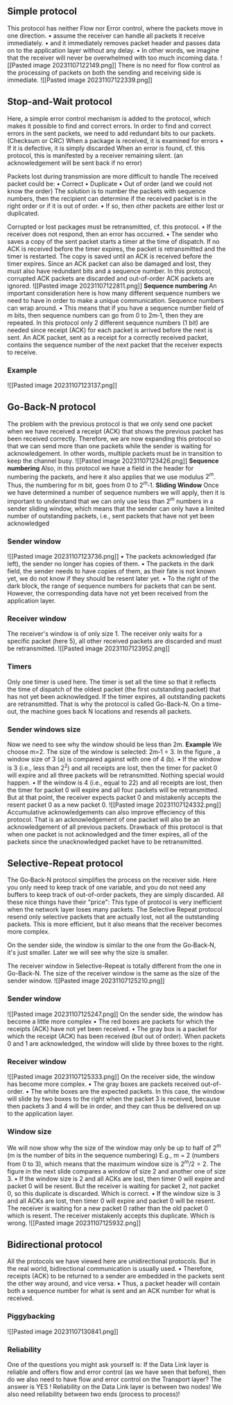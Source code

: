 ## Simple protocol
This protocol has neither Flow nor Error control, where the packets move in one direction.
• assume the receiver can handle all packets it receive immediately.
• and it immediately removes packet header and passes data on to the application layer without any delay.
• In other words, we imagine that the receiver will never be overwhelmed with too
much incoming data.
![[Pasted image 20231107122149.png]]
There is no need for flow control as the processing of packets on both the sending and receiving side is immediate.
![[Pasted image 20231107122339.png]]

## Stop-and-Wait protocol
Here, a simple error control mechanism is added to the protocol, which makes it possible to find and correct errors.
In order to find and correct errors in the sent packets, we need to add redundant bits to our packets. (Checksum or CRC)
When a package is received, it is examined for errors 
	• If it is defective, it is simply discarded
When an error is found, cf. this protocol, this is manifested by a receiver
remaining silent. (an acknowledgement will be sent back if no error)

Packets lost during transmission are more difficult to handle
The received packet could be:
	• Correct
	• Duplicate
	• Out of order (and we could not know the order)
The solution is to number the packets with sequence numbers,
then the recipient can determine if the received packet is in the right order or if
it is out of order.
	• If so, then other packets are either lost or duplicated.

Corrupted or lost packages must be retransmitted, cf. this protocol.
	• If the receiver does not respond, then an error has occurred.
	• The sender who saves a copy of the sent packet starts a timer at the time of dispatch.
If no ACK is received before the timer expires, the packet is retransmitted and the timer is restarted.
The copy is saved until an ACK is received before the timer expires.
Since an ACK packet can also be damaged and lost, they must also have redundant bits and a sequence number.
In this protocol, corrupted ACK packets are discarded and out-of-order ACK packets are ignored.
![[Pasted image 20231107122811.png]]
**Sequence numbering**
An important consideration here is how many different sequence numbers we need to
have in order to make a unique communication.
Sequence numbers can wrap around.
• This means that if you have a sequence number field of m bits, then sequence
numbers can go from 0 to 2m‐1, then they are repeated.
In this protocol only 2 different sequence numbers (1 bit) are needed since receipt
(ACK) for each packet is arrived before the next is sent.
An ACK packet, sent as a receipt for a correctly received packet, contains
the sequence number of the next packet that the receiver expects to
receive.
### Example
![[Pasted image 20231107123137.png]]

## Go-Back-N protocol
The problem with the previous protocol is that we only send one packet when we have received a receipt (ACK) that shows the previous packet has been received correctly.
Therefore, we are now expanding this protocol so that we can send more than one packets while the sender is waiting for acknowledgement. In other words, multiple packets must be in transition to keep the channel busy.
![[Pasted image 20231107123426.png]]
**Sequence numbering**
Also, in this protocol we have a field in the header for numbering the packets, and here it
also applies that we use modulus $2^m$. Thus, the numbering for m bit, goes from 0 to $2^m‐1$.
**Sliding Window**
Once we have determined a number of sequence numbers we will apply, then it is
important to understand that we can only use less than $2^m$ numbers in a sender sliding
window, which means that the sender can only have a limited number of outstanding
packets, i.e., sent packets that have not yet been acknowledged

### Sender window
![[Pasted image 20231107123736.png]]
• The packets acknowledged (far left), the sender no longer has copies of them.
• The packets in the dark field, the sender needs to have copies of them, as their fate is not known yet, we do not know if they should be resent later yet.
• To the right of the dark block, the range of sequence numbers for packets that can be sent. However, the corresponding data have not yet been received from the application layer.
### Receiver window
The receiver's window is of only size 1.
The receiver only waits for a specific packet (here 5), all other received packets are
discarded and must be retransmitted.
![[Pasted image 20231107123952.png]]

### Timers
Only one timer is used here.
The timer is set all the time so that it reflects the time of dispatch of the oldest packet (the first outstanding packet) that has not yet been acknowledged.
If the timer expires, all outstanding packets are retransmitted. That is why the protocol is called Go-Back-N. On a time-out, the machine goes back N locations and resends all packets.

### Sender windows size
Now we need to see why the window should be less than 2m.
**Example**
We choose m=2.
The size of the window is selected: 2m‐1 = 3.
In the figure , a window size of 3 (a) is compared against with one of 4 (b).
• If the window is 3 (i.e., less than $2^2$) and all receipts are lost, then the timer for packet 0 will expire and all three packets will be retransmitted. Nothing special would happen.
• If the window is 4 (i.e., equal to 22) and all receipts are lost, then the timer for packet 0 will
expire and all four packets will be retransmitted.
But at that point, the receiver expects packet 0 and mistakenly accepts the resent packet 0 as a new packet 0.
![[Pasted image 20231107124332.png]]
Accumulative acknowledgements can also improve effeciency of this protocol. That is an acknowledgement of one packet will also be an acknowledgement of all previous packets.
Drawback of this protocol is that when one packet is not acknowledged and the timer expires, all of the packets since the unacknowledged packet have to be retransmitted.
## Selective-Repeat protocol
The Go‐Back‐N protocol simplifies the process on the receiver side.
Here you only need to keep track of one variable, and you do not need any buffers to keep track of out-of-order packets, they are simply discarded.
All these nice things have their "price": This type of protocol is very inefficient when the network layer loses many packets.
The Selective Repeat protocol resend only selective packets that are actually lost, not all the outstanding packets.
This is more efficient, but it also means that the receiver becomes more complex.

On the sender side, the window is similar to the one from the Go‐Back‐N, it's just smaller. Later we will see why the size is smaller.

The receiver window in Selective-Repeat is totally different from the one in Go-Back-N. The size of the receiver window is the same as the size of the sender window.
![[Pasted image 20231107125210.png]]
### Sender window
![[Pasted image 20231107125247.png]]
On the sender side, the window has become a little more complex
• The red boxes are packets for which the receipts (ACK) have not yet been received.
• The gray box is a packet for which the receipt (ACK) has been received (but out of order).
When packets 0 and 1 are acknowledged, the window will slide by three boxes to the right.

### Receiver window
![[Pasted image 20231107125333.png]]
On the receiver side, the window has become more complex.
• The gray boxes are packets received out-of-order.
• The white boxes are the expected packets.
In this case, the window will slide by two boxes to the right when the packet 3 is received, because then packets 3 and 4 will be in order, and they can thus be delivered on up to the application layer.

### Window size
We will now show why the size of the window may only be up to half of $2^m$ (m is the number of bits in the sequence numbering)
E.g., m = 2 (numbers from 0 to 3), which means that the maximum window size is $2^m/2 = 2$.
The figure in the next slide compares a window of size 2 and another one of size 3.
• If the window size is 2 and all ACKs are lost, then timer 0 will expire and packet 0 will be resent.
But the receiver is waiting for packet 2, not packet 0, so this duplicate is discarded. Which is correct.
• If the window size is 3 and all ACKs are lost, then timer 0 will expire and packet 0 will be resent. The receiver is waiting for a new packet 0 rather than the old packet 0 which is resent. The receiver mistakenly accepts this duplicate. Which is wrong.
![[Pasted image 20231107125932.png]]

## Bidirectional protocol
All the protocols we have viewed here are unidirectional protocols.
But in the real world, bidirectional communication is usually used.
• Therefore, receipts (ACK) to be returned to a sender are embedded in the packets sent the other way around, and vice versa.
• Thus, a packet header will contain both a sequence number for what is sent and an ACK number for what is received.
### Piggybacking
![[Pasted image 20231107130841.png]]
### Reliability
One of the questions you might ask yourself is:
If the Data Link layer is reliable and offers flow and error control (as we have seen that before), then do we also need to have flow and error control on the Transport layer?
The answer is YES !
Reliability on the Data Link layer is between two nodes!
We also need reliability between two ends (process to process)!


